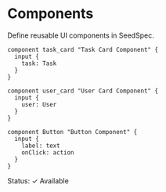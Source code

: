 # Components

Define reusable UI components in SeedSpec.

```seed
component task_card "Task Card Component" {
  input {
    task: Task
  }
}

component user_card "User Card Component" {
  input {
    user: User
  }
}

component Button "Button Component" {
  input {
    label: text
    onClick: action
  }
}
```

Status: ✓ Available
